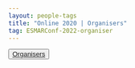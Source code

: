 ```yaml
---
layout: people-tags
title: "Online 2020 | Organisers"
tag: ESMARConf-2022-organiser
---
```

<button class="grey"><a class="linkbutton" href="/tag/ESMARConf-2022-organiser">
  Organisers
</a></button>&nbsp;
